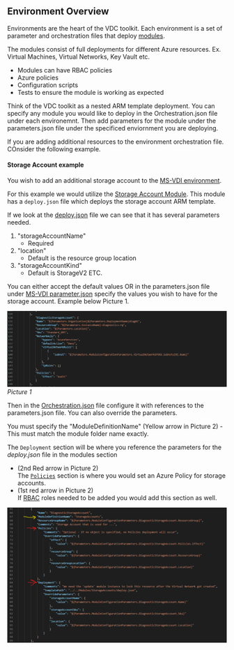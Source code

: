## Environment Overview

Environments are the heart of the VDC toolkit. Each environment is a set of parameter and orchestration files that deploy [modules](../Modules).

The modules consist of full deployments for different Azure resources. Ex. Virtual Machines, Virtual Networks, Key Vault etc. 
- Modules can have RBAC policies 
- Azure policies 
- Configuration scripts
- Tests to ensure the module is working as expected

Think of the VDC toolkit as a nested ARM template deployment. 
You can specify any module you would like to deploy in the Orchestration.json file under each environemnt.
Then add parameters for the module under the parameters.json file under the specificed enviornment you are deploying. 

If you are adding additional resources to the environment orchestration file. COnsider the following example.

#### Storage Account example 
You wish to add an additional storage account to the [MS-VDI environment](../Environments/MS-VDI). 

For this example we would utilize the [Storage Account Module](../Modules/StorageAccounts).
This module has a `deploy.json` file which deploys the storage account ARM template.

If we look at the [deploy.json](../Modules/StorageAccounts/deploy.json) file we can see that it has several parameters needed. 
1. "storageAccountName"
    - Required
2. "location"
    - Default is the resource group location
3. "storageAccountKind"
    - Default is StorageV2
ETC. 

You can either accept the default values OR in the parameters.json file under [MS-VDI parameter.json](../Environments/MS-VDI/parameters.json)
specify the values you wish to have for the storage account. Example below Picture 1.

![st](../images/storage_account_ex1.png)
*Picture 1*

Then in the [Orchestration.json](../Environments/MS-VDI/orchestration.json) file configure it with references to the parameters.json file. You 
can also override the parameters. 

You must specify the "ModuleDefinitionName" (Yellow arrow in Picture 2) - This must match the module folder name exactly.

The `Deployment` section will be where you reference the parameters for the *deploy.json* file in the modules section 
- (2nd Red arrow in Picture 2)  
The [`Policies`](../Modules/StorageAccounts/Policy) section is where you would set an Azure Policy for storage accounts.
- (1st red arrow in Picture 2)  
If [RBAC](../Modules/StorageAccounts/RBAC) roles needed to be added you would add this section as well.

![](../images/storage_account_ex2.png)

